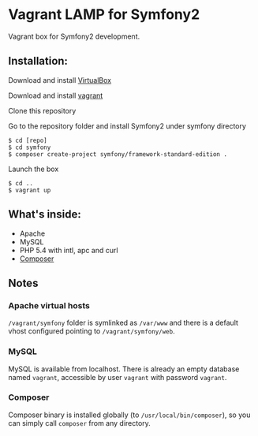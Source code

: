 Vagrant LAMP for Symfony2
============

Vagrant box for Symfony2 development.

Installation:
-------------

Download and install [VirtualBox](http://www.virtualbox.org/)

Download and install [vagrant](http://vagrantup.com/)

Clone this repository

Go to the repository folder and install Symfony2 under symfony directory

    $ cd [repo]
    $ cd symfony
    $ composer create-project symfony/framework-standard-edition .

Launch the box

    $ cd ..
    $ vagrant up

What's inside:
--------------

* Apache
* MySQL
* PHP 5.4 with intl, apc and curl
* [Composer](http://getcomposer.org/)

Notes
-----

### Apache virtual hosts

`/vagrant/symfony` folder is symlinked as `/var/www` and there is a default vhost configured pointing to `/vagrant/symfony/web`.


### MySQL

MySQL is available from localhost. There is already an empty database named `vagrant`, accessible by user `vagrant` with password `vagrant`.

### Composer

Composer binary is installed globally (to `/usr/local/bin/composer`), so you can simply call `composer` from any directory.